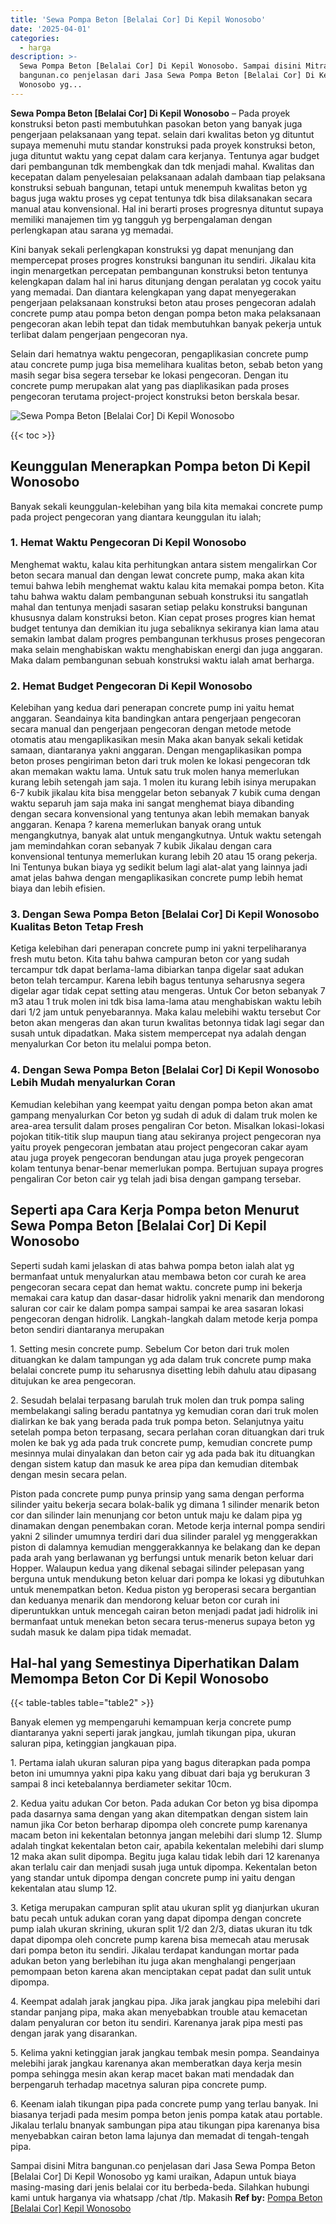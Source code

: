 ```yaml
---
title: 'Sewa Pompa Beton [Belalai Cor] Di Kepil Wonosobo'
date: '2025-04-01'
categories:
  - harga
description: >-
  Sewa Pompa Beton [Belalai Cor] Di Kepil Wonosobo. Sampai disini Mitra
  bangunan.co penjelasan dari Jasa Sewa Pompa Beton [Belalai Cor] Di Kepil
  Wonosobo yg...
---
```


**Sewa Pompa Beton \[Belalai Cor\] Di Kepil Wonosobo** – Pada proyek konstruksi beton pasti membutuhkan pasokan beton yang banyak juga pengerjaan pelaksanaan yang tepat. selain dari kwalitas beton yg dituntut supaya memenuhi mutu standar konstruksi pada proyek konstruksi beton, juga dituntut waktu yang cepat dalam cara kerjanya. Tentunya agar budget dari pembangunan tdk membengkak dan tdk menjadi mahal. Kwalitas dan kecepatan dalam penyelesaian pelaksanaan adalah dambaan tiap pelaksana konstruksi sebuah bangunan, tetapi untuk menempuh kwalitas beton yg bagus juga waktu proses yg cepat tentunya tdk bisa dilaksanakan secara manual atau konvensional. Hal ini berarti proses progresnya dituntut supaya memiliki manajemen tim yg tangguh yg berpengalaman dengan perlengkapan atau sarana yg memadai.

Kini banyak sekali perlengkapan konstruksi yg dapat menunjang dan mempercepat proses progres konstruksi bangunan itu sendiri. Jikalau kita ingin menargetkan percepatan pembangunan konstruksi beton tentunya kelengkapan dalam hal ini harus ditunjang dengan peralatan yg cocok yaitu yang memadai. Dan diantara kelengkapan yang dapat menyegerakan pengerjaan pelaksanaan konstruksi beton atau proses pengecoran adalah concrete pump atau pompa beton dengan pompa beton maka pelaksanaan pengecoran akan lebih tepat dan tidak membutuhkan banyak pekerja untuk terlibat dalam pengerjaan pengecoran nya.

Selain dari hematnya waktu pengecoran, pengaplikasian concrete pump atau concrete pump juga bisa memelihara kualitas beton, sebab beton yang masih segar bisa segera tersebar ke lokasi pengecoran. Dengan itu concrete pump merupakan alat yang pas diaplikasikan pada proses pengecoran terutama project-project konstruksi beton berskala besar.

![Sewa Pompa Beton [Belalai Cor] Di Kepil Wonosobo](/images/sewa-concrete-pump-31.png)

{{< toc >}}

## Keunggulan Menerapkan Pompa beton Di Kepil Wonosobo

Banyak sekali keunggulan-kelebihan yang bila kita memakai concrete pump pada project pengecoran yang diantara keunggulan itu ialah;

### 1\. Hemat Waktu Pengecoran Di Kepil Wonosobo

Menghemat waktu, kalau kita perhitungkan antara sistem mengalirkan Cor beton secara manual dan dengan lewat concrete pump, maka akan kita temui bahwa lebih menghemat waktu kalau kita memakai pompa beton. Kita tahu bahwa waktu dalam pembangunan sebuah konstruksi itu sangatlah mahal dan tentunya menjadi sasaran setiap pelaku konstruksi bangunan khususnya dalam konstruksi beton. Kian cepat proses progres kian hemat budget tentunya dan demikian itu juga sebaliknya sekiranya kian lama atau semakin lambat dalam progres pembangunan terkhusus proses pengecoran maka selain menghabiskan waktu menghabiskan energi dan juga anggaran. Maka dalam pembangunan sebuah konstruksi waktu ialah amat berharga.

### 2\. Hemat Budget Pengecoran Di Kepil Wonosobo

Kelebihan yang kedua dari penerapan concrete pump ini yaitu hemat anggaran. Seandainya kita bandingkan antara pengerjaan pengecoran secara manual dan pengerjaan pengecoran dengan metode metode otomatis atau mengaplikasikan mesin Maka akan banyak sekali ketidak samaan, diantaranya yakni anggaran. Dengan mengaplikasikan pompa beton proses pengiriman beton dari truk molen ke lokasi pengecoran tdk akan memakan waktu lama. Untuk satu truk molen hanya memerlukan kurang lebih setengah jam saja. 1 molen itu kurang lebih isinya merupakan 6-7 kubik jikalau kita bisa menggelar beton sebanyak 7 kubik cuma dengan waktu separuh jam saja maka ini sangat menghemat biaya dibanding dengan secara konvensional yang tentunya akan lebih memakan banyak anggaran. Kenapa ? karena memerlukan banyak orang untuk mengangkutnya, banyak alat untuk mengangkutnya. Untuk waktu setengah jam memindahkan coran sebanyak 7 kubik Jikalau dengan cara konvensional tentunya memerlukan kurang lebih 20 atau 15 orang pekerja. Ini Tentunya bukan biaya yg sedikit belum lagi alat-alat yang lainnya jadi amat jelas bahwa dengan mengaplikasikan concrete pump lebih hemat biaya dan lebih efisien.

### 3\. Dengan Sewa Pompa Beton \[Belalai Cor\] Di Kepil Wonosobo Kualitas Beton Tetap Fresh

Ketiga kelebihan dari penerapan concrete pump ini yakni terpeliharanya fresh mutu beton. Kita tahu bahwa campuran beton cor yang sudah tercampur tdk dapat berlama-lama dibiarkan tanpa digelar saat adukan beton telah tercampur. Karena lebih bagus tentunya seharusnya segera digelar agar tidak cepat setting atau mengeras. Untuk Cor beton sebanyak 7 m3 atau 1 truk molen ini tdk bisa lama-lama atau menghabiskan waktu lebih dari 1/2 jam untuk penyebarannya. Maka kalau melebihi waktu tersebut Cor beton akan mengeras dan akan turun kwalitas betonnya tidak lagi segar dan susah untuk dipadatkan. Maka sistem mempercepat nya adalah dengan menyalurkan Cor beton itu melalui pompa beton.

### 4\. Dengan Sewa Pompa Beton \[Belalai Cor\] Di Kepil Wonosobo Lebih Mudah menyalurkan Coran

Kemudian kelebihan yang keempat yaitu dengan pompa beton akan amat gampang menyalurkan Cor beton yg sudah di aduk di dalam truk molen ke area-area tersulit dalam proses pengaliran Cor beton. Misalkan lokasi-lokasi pojokan titik-titik slup maupun tiang atau sekiranya project pengecoran nya yaitu proyek pengecoran jembatan atau project pengecoran cakar ayam atau juga proyek pengecoran bendungan atau juga proyek pengecoran kolam tentunya benar-benar memerlukan pompa. Bertujuan supaya progres pengaliran Cor beton cair yg telah jadi bisa dengan gampang tersebar.

## Seperti apa Cara Kerja Pompa beton Menurut Sewa Pompa Beton \[Belalai Cor\] Di Kepil Wonosobo

Seperti sudah kami jelaskan di atas bahwa pompa beton ialah alat yg bermanfaat untuk menyalurkan atau membawa beton cor curah ke area pengecoran secara cepat dan hemat waktu. concrete pump ini bekerja memakai cara katup dan dasar-dasar hidrolik yakni menarik dan mendorong saluran cor cair ke dalam pompa sampai sampai ke area sasaran lokasi pengecoran dengan hidrolik. Langkah-langkah dalam metode kerja pompa beton sendiri diantaranya merupakan

1\. Setting mesin concrete pump. Sebelum Cor beton dari truk molen dituangkan ke dalam tampungan yg ada dalam truk concrete pump maka belalai concrete pump itu seharusnya disetting lebih dahulu atau dipasang ditujukan ke area pengecoran.

2\. Sesudah belalai terpasang barulah truk molen dan truk pompa saling membelakangi saling beradu pantatnya yg kemudian coran dari truk molen dialirkan ke bak yang berada pada truk pompa beton. Selanjutnya yaitu setelah pompa beton terpasang, secara perlahan coran dituangkan dari truk molen ke bak yg ada pada truk concrete pump, kemudian concrete pump mesinnya mulai dinyalakan dan beton cair yg ada pada bak itu dituangkan dengan sistem katup dan masuk ke area pipa dan kemudian ditembak dengan mesin secara pelan.

Piston pada concrete pump punya prinsip yang sama dengan performa silinder yaitu bekerja secara bolak-balik yg dimana 1 silinder menarik beton cor dan silinder lain menunjang cor beton untuk maju ke dalam pipa yg dinamakan dengan penembakan coran. Metode kerja internal pompa sendiri yakni 2 silinder umumnya terdiri dari dua silinder paralel yg menggerakkan piston di dalamnya kemudian menggerakkannya ke belakang dan ke depan pada arah yang berlawanan yg berfungsi untuk menarik beton keluar dari Hopper. Walaupun kedua yang dikenal sebagai silinder pelepasan yang berguna untuk mendukung beton keluar dari pompa ke lokasi yg dibutuhkan untuk menempatkan beton. Kedua piston yg beroperasi secara bergantian dan keduanya menarik dan mendorong keluar beton cor curah ini diperuntukkan untuk mencegah cairan beton menjadi padat jadi hidrolik ini bermanfaat untuk menekan beton secara terus-menerus supaya beton yg sudah masuk ke dalam pipa tidak memadat.

## Hal-hal yang Semestinya Diperhatikan Dalam Memompa Beton Cor Di Kepil Wonosobo

{{< table-tables table="table2" >}}

Banyak elemen yg mempengaruhi kemampuan kerja concrete pump diantaranya yakni seperti jarak jangkau, jumlah tikungan pipa, ukuran saluran pipa, ketinggian jangkauan pipa.

1\. Pertama ialah ukuran saluran pipa yang bagus diterapkan pada pompa beton ini umumnya yakni pipa kaku yang dibuat dari baja yg berukuran 3 sampai 8 inci ketebalannya berdiameter sekitar 10cm.

2\. Kedua yaitu adukan Cor beton. Pada adukan Cor beton yg bisa dipompa pada dasarnya sama dengan yang akan ditempatkan dengan sistem lain namun jika Cor beton berharap dipompa oleh concrete pump karenanya macam beton ini kekentalan betonnya jangan melebihi dari slump 12. Slump adalah tingkat kekentalan beton cair, apabila kekentalan melebihi dari slump 12 maka akan sulit dipompa. Begitu juga kalau tidak lebih dari 12 karenanya akan terlalu cair dan menjadi susah juga untuk dipompa. Kekentalan beton yang standar untuk dipompa dengan concrete pump ini yaitu dengan kekentalan atau slump 12.

3\. Ketiga merupakan campuran split atau ukuran split yg dianjurkan ukuran batu pecah untuk adukan coran yang dapat dipompa dengan concrete pump ialah ukuran skrining, ukuran split 1/2 dan 2/3, diatas ukuran itu tdk dapat dipompa oleh concrete pump karena bisa memecah atau merusak dari pompa beton itu sendiri. Jikalau terdapat kandungan mortar pada adukan beton yang berlebihan itu juga akan menghalangi pengerjaan pemompaan beton karena akan menciptakan cepat padat dan sulit untuk dipompa.

4\. Keempat adalah jarak jangkau pipa. Jika jarak jangkau pipa melebihi dari standar panjang pipa, maka akan menyebabkan trouble atau kemacetan dalam penyaluran cor beton itu sendiri. Karenanya jarak pipa mesti pas dengan jarak yang disarankan.

5\. Kelima yakni ketinggian jarak jangkau tembak mesin pompa. Seandainya melebihi jarak jangkau karenanya akan memberatkan daya kerja mesin pompa sehingga mesin akan kerap macet bakan mati mendadak dan berpengaruh terhadap macetnya saluran pipa concrete pump.

6\. Keenam ialah tikungan pipa pada concrete pump yang terlau banyak. Ini biasanya terjadi pada mesim pompa beton jenis pompa katak atau portable. Jikalau terlalu bnanyak sambungan pipa atau tikungan pipa karenanya bisa menyebabkan cairan beton lama lajunya dan memadat di tengah-tengah pipa.

Sampai disini Mitra bangunan.co penjelasan dari Jasa Sewa Pompa Beton \[Belalai Cor\] Di Kepil Wonosobo yg kami uraikan, Adapun untuk biaya masing-masing dari jenis belalai cor itu berbeda-beda. Silahkan hubungi kami untuk harganya via whatsapp /chat /tlp. Makasih
**Ref by:** [Pompa Beton [Belalai Cor] Kepil Wonosobo](https://id.wikipedia.org/wiki/Pompa)
